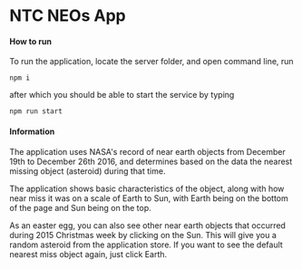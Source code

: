 # NTC NEOs App

#### How to run

To run the application, locate the server folder, and open command line, run

```
npm i
```

after which you should be able to start the service by typing

```
npm run start
```

#### Information

The application uses NASA's record of near earth objects from December 19th to December 26th 2016, and determines based on the data the nearest missing object (asteroid) during that time.

The application shows basic characteristics of the object, along with how near miss it was on a scale of Earth to Sun, with Earth being on the bottom of the page and Sun being on the top.

As an easter egg, you can also see other near earth objects that occurred during 2015 Christmas week by clicking on the Sun. This will give you a random asteroid from the application store. If you want to see the default nearest miss object again, just click Earth.
